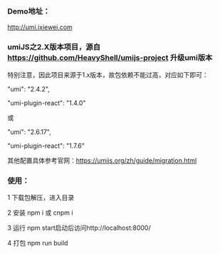 ### Demo地址：
http://umi.ixiewei.com

### umiJS之2.X版本项目，源自 https://github.com/HeavyShell/umijs-project 升级umi版本

特别注意，因此项目来源于1.x版本，故包依赖不能过高，对应如下即可：

"umi": "2.4.2",

"umi-plugin-react": "1.4.0"

或

"umi": "2.6.17",

"umi-plugin-react": "1.7.6"


其他配置具体参考官网：https://umijs.org/zh/guide/migration.html


### 使用：

1 下载包解压，进入目录

2 安装 npm i 或 cnpm i

3 运行 npm start启动后访问http://localhost:8000/

4 打包 npm run build
